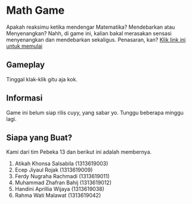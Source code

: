 # Math Game

Apakah reaksimu ketika mendengar Matematika? Mendebarkan atau Menyenangkan? Nahh, di game ini, kalian bakal merasakan sensasi menyenangkan dan mendebarkan sekaligus. Penasaran, kan? [Klik link ini untuk memulai](https://zhafranbahij.github.io/math-game/gamepg2.html)

## Gameplay

Tinggal klak-klik gitu aja kok.

## Informasi

Game ini belum siap rilis cuyy, yang sabar yo. Tunggu beberapa minggu lagi.

## Siapa yang Buat?

Kami dari tim Pebeka 13 dan berikut ini adalah membernya.

1. Atikah Khonsa Salsabila (1313619003)
2. Ecep Jiyaul Rojak (1313619009)
3. Ferdy Nugraha Rachmadi (1313619011)
4. Muhammad Zhafran Bahij (1313619012)
5. Handini Aprillia Wijaya (1313619038)
6. Rahma Wati Malawat (1313619042)

